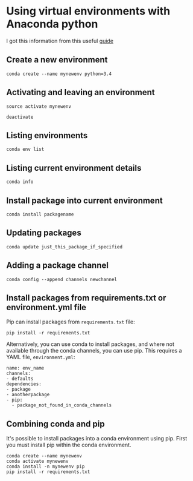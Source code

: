 # Using virtual environments with Anaconda python
I got this information from this useful [guide]

[guide]: https://medium.freecodecamp.org/why-you-need-python-environments-and-how-to-manage-them-with-conda-85f155f4353c

## Create a new environment
```
conda create --name mynewenv python=3.4
```

## Activating and leaving an environment
```
source activate mynewenv
```

```
deactivate
```

## Listing environments
```
conda env list
```

## Listing current environment details
```
conda info
```

## Install package into current environment
```
conda install packagename
```

## Updating packages
```
conda update just_this_package_if_specified
```

## Adding a package channel
```
conda config --append channels newchannel
```

## Install packages from requirements.txt or environment.yml file
Pip can install packages from `requirements.txt` file:
```
pip install -r requirements.txt
```

Alternatively, you can use conda to install packages, and where not available through the conda channels,
you can use pip. This requires a YAML file, `environment.yml`:
``` 
name: env_name
channels:
- defaults
dependencies:
- package
- anotherpackage
- pip:
  - package_not_found_in_conda_channels
```

## Combining conda and pip
It's possible to install packages into a conda environment using pip.
First you must install pip within the conda environment.

```
conda create --name mynewenv
conda activate mynewenv
conda install -n mynewenv pip
pip install -r requirements.txt
```

